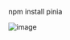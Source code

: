 npm install pinia

![image](https://github.com/user-attachments/assets/56338733-a05f-446d-b6f3-111734b8c338)

